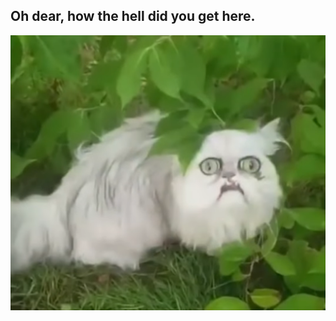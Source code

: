 ## Oh dear, how the hell did you get here.
![O.O](https://raw.githubusercontent.com/wpm2CFWmkh1vcv4nwu/Host/gh-pages/files/Cat.png)
